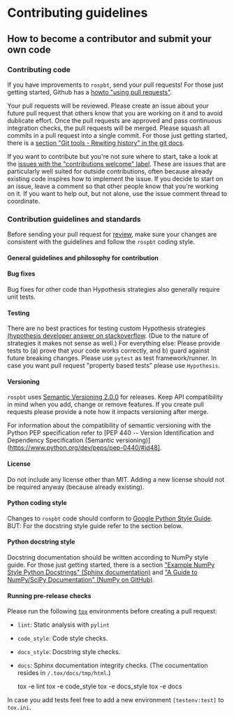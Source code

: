 # Contributing guidelines

## How to become a contributor and submit your own code

### Contributing code

If you have improvements to `rospbt`, send your pull requests! For those
just getting started, Github has a
[howto "using pull requests"](https://help.github.com/articles/using-pull-requests/).

Your pull requests will be reviewed. Please create an issue about your future pull
request that others know that you are working on it and to avoid dublicate effort.
Once the pull requests are approved and pass continuous integration checks, the
pull requests will be merged. Please squash all commits in a pull request into a
single commit. For those just getting started, there is a
[section "Git tools - Rewiting history" in the git docs](https://git-scm.com/book/en/v2/Git-Tools-Rewriting-History).

If you want to contribute but you're not sure where to start, take a look at the
[issues with the "contributions welcome" label](https://github.com/fkromer/rospbt/labels/stat%3Acontributions%20welcome). These are issues that are particularly well suited for outside contributions,
often because already existing code inspires how to implement the issue. If you
decide to start on an issue, leave a comment so that other people know that
you're working on it. If you want to help out, but not alone, use the issue
comment thread to coordinate.

### Contribution guidelines and standards

Before sending your pull request for [review](https://github.com/fkromer/rospbt/pulls),
make sure your changes are consistent with the guidelines and follow the
`rospbt` coding style.

#### General guidelines and philosophy for contribution

#### Bug fixes

Bug fixes for other code than Hypothesis strategies also generally require unit
tests.

#### Testing

There are no best practices for testing custom Hypothesis strategies
[(hypothesis developer answer on stackoverflow](https://stackoverflow.com/a/49683721/5308983).
(Due to the nature of strategies it makes not sense as well.) For everything else:
Please provide tests to (a) prove that your code works correctly, and b) guard
against future breaking changes. Please use `pytest` as test framework/runner.
In case you want pull request "property based tests" please use `Hypothesis`.

#### Versioning

`rospbt` uses [Semantic Versioning 2.0.0](https://semver.org/) for releases.
Keep API compatibility in mind when you add, change or remove features. If you
create pull requests please provide a note how it impacts versioning after merge.

For information about the compatibility of semantic versioning with the Python
PEP specification refer to
[PEP 440 -- Version Identification and Dependency Specification (Semantic versioning)](https://www.python.org/dev/peps/pep-0440/#id48].

#### License

Do not include any license other than MIT. Adding a new license should not be
required anyway (because already existing).

#### Python coding style

Changes to `rospbt` code should conform to
[Google Python Style Guide](https://google.github.io/styleguide/pyguide.html).
BUT: For the docstring style guide refer to the section below.

#### Python docstring style

Docstring documentation should be written according to NumPy style guide. For
those just getting started, there is a section
["Example NumPy Style Python Docstrings" (Sphinx documentation)](http://www.sphinx-doc.org/en/master/ext/example_numpy.html) and
["A Guide to NumPy/SciPy Documentation" (NumPy on GitHub)](https://github.com/numpy/numpy/blob/master/doc/HOWTO_DOCUMENT.rst.txt).

#### Running pre-release checks

Please run the following [`tox`](https://github.com/tox-dev/tox) environments before
creating a pull request:

- `lint`: Static analysis with `pylint`
- `code_style`: Code style checks.
- `docs_style`: Docstring style checks.
- `docs`: Sphinx documentation integrity checks. (The cocumentation resides in `/.tox/docs/tmp/html`.)


    tox -e lint
    tox -e code_style
    tox -e docs_style
    tox -e docs

In case you add tests feel free to add a new environment `[testenv:test]` to `tox.ini`.

